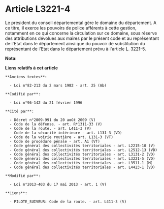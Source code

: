 # Article L3221-4

Le président du conseil départemental  gère le domaine du département. A ce titre, il exerce les pouvoirs de police afférents
à cette gestion, notamment en ce qui concerne la circulation sur ce domaine, sous réserve des attributions dévolues aux
maires par le présent code et au représentant de l'Etat dans le département ainsi que du pouvoir de substitution du
représentant de l'Etat dans le département prévu à l'article L. 3221-5.

**Nota:**



**Liens relatifs à cet article**

	**Anciens textes**:

	  - Loi n°82-213 du 2 mars 1982 - art. 25 (Ab)

	**Codifié par**:

	  - Loi n°96-142 du 21 février 1996

	**Cité par**:

	  - Décret n°2009-991 du 20 août 2009 (V)
	  - Code de la défense. - art. R*1311-33 (V)
	  - Code de la route. - art. L411-3 (V)
	  - Code de la sécurité intérieure - art. L131-3 (VD)
	  - Code de la voirie routière - art. L131-3 (VT)
	  - Code de procédure pénale - art. A1 (VT)
	  - Code général des collectivités territoriales - art. L2215-10 (V)
	  - Code général des collectivités territoriales - art. L2512-13 (VD)
	  - Code général des collectivités territoriales - art. L3131-2 (VD)
	  - Code général des collectivités territoriales - art. L3221-5 (VD)
	  - Code général des collectivités territoriales - art. L3511-1 (M)
	  - Code général des collectivités territoriales - art. L4423-1 (VD)

	**Modifié par**:

	  - Loi n°2013-403 du 17 mai 2013 - art. 1 (V)

	**Liens**:

	  - PILOTE_SUIVEUR: Code de la route. - art. L411-3 (V)
